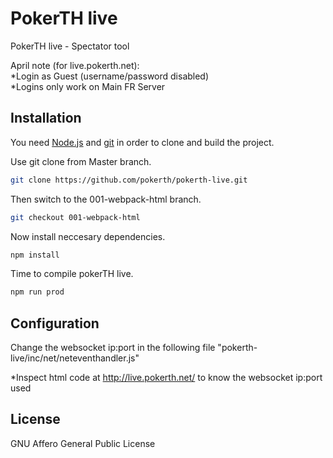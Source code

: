 # PokerTH live

PokerTH live - Spectator tool

April note (for live.pokerth.net):  
*Login as Guest (username/password disabled)  
*Logins only work on Main FR Server

## Installation

You need [Node.js](https://nodejs.org/) and [git](https://git-scm.com/) in order to clone and build the project.

Use git clone from Master branch.

```bash
git clone https://github.com/pokerth/pokerth-live.git
```

Then switch to the 001-webpack-html branch.

```bash
git checkout 001-webpack-html
```

Now install neccesary dependencies.

```bash
npm install
```

Time to compile pokerTH live.
```bash
npm run prod
```

## Configuration

Change the websocket ip:port in the following file "pokerth-live/inc/net/neteventhandler.js"  

*Inspect html code at http://live.pokerth.net/ to know the websocket ip:port used

## License
GNU Affero General Public License